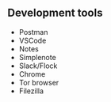 ## Development tools

- Postman
- VSCode
- Notes
- Simplenote
- Slack/Flock
- Chrome
- Tor browser
- Filezilla
